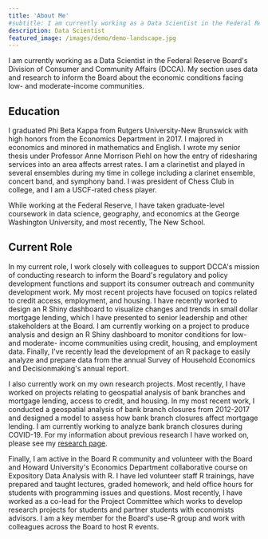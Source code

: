 ```yaml
---
title: 'About Me'
#subtitle: I am currently working as a Data Scientist in the Federal Reserve Board's Division of Consumer and Community Affairs (DCCA). My section #uses data and research to inform the Board about the economic conditions facing low- and moderate-income communities.
description: Data Scientist
featured_image: /images/demo/demo-landscape.jpg
---
```

I am currently working as a Data Scientist in the Federal Reserve Board's Division of Consumer and Community Affairs (DCCA). My section uses data and research to inform the Board about the economic conditions facing low- and moderate-income communities.
## Education

I graduated Phi Beta Kappa from Rutgers University-New Brunswick with high honors from the Economics Department in 2017. I majored in economics and minored in mathematics and English. I wrote my senior thesis under Professor Anne Morrison Piehl on how the entry of ridesharing services into an area affects arrest rates. I am a clarinetist and played in several ensembles during my time in college including a clarinet ensemble, concert band, and symphony band. I was president of Chess Club in college, and I am a USCF-rated chess player.

While working at the Federal Reserve, I have taken graduate-level coursework in data science, geography, and economics at the George Washington University, and most recently, The New School.

## Current Role

In my current role, I work closely with colleagues to support DCCA's mission of conducting research to inform the Board's regulatory and policy development functions and support its consumer outreach and community development work. My most recent projects have focused on topics related to credit access, employment, and housing. I have recently worked to design an R Shiny dashboard to visualize changes and trends in small dollar mortgage lending, which I have presented to senior leadership and other stakeholders at the Board. I am currently working on a project to produce analysis and design an R Shiny dashboard to monitor conditions for low- and moderate- income communities using credit, housing, and employment data. Finally, I've recently lead the development of an R package to easily analyze and prepare data from the annual Survey of Household Economics and Decisionmaking's annual report.

I also currently work on my own research projects. Most recently, I have worked on projects relating to geospatial analysis of bank branches and mortgage lending, access to credit, and housing. In my most recent work, I conducted a geospatial analysis of bank branch closures from 2012-2017 and designed a model to assess how bank branch closures affect mortgage lending. I am currently working to analyze bank branch closures during COVID-19. For my information about previous research I have worked on, please see my [research page](https://kimberlykreiss.github.io/research).

Finally, I am active in the Board R community and volunteer with the Board and Howard University's Economics Department collaborative course on Expository Data Analysis with R. I have led volunteer staff R trainings, have prepared and taught lectures, graded homework, and held office hours for students with programming issues and questions. Most recently, I have worked as a co-lead for the Project Committee which works to develop research projects for students and partner students with economists advisors. I am a key member for the Board's use-R group and work with colleagues across the Board to host R events.
